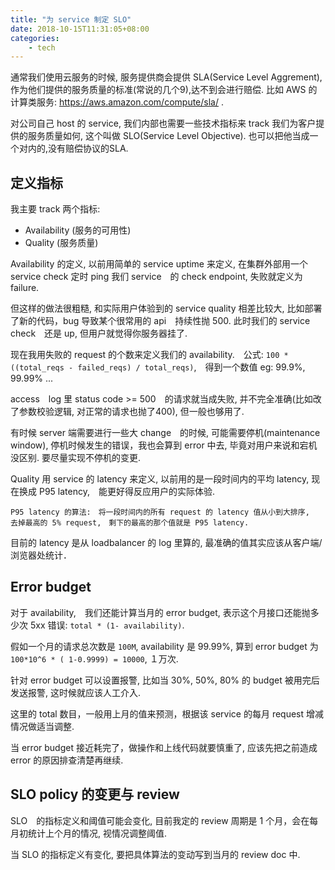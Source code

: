 ```yaml
---
title: "为 service 制定 SLO"
date: 2018-10-15T11:31:05+08:00
categories:
    - tech
---
```


通常我们使用云服务的时候, 服务提供商会提供 SLA(Service Level Aggrement),作为他们提供的服务质量的标准(常说的几个9),达不到会进行赔偿.
比如 AWS 的计算类服务: https://aws.amazon.com/compute/sla/ .

对公司自己 host 的 service, 我们内部也需要一些技术指标来 track 我们为客户提供的服务质量如何, 这个叫做
SLO(Service Level Objective). 也可以把他当成一个对内的,没有赔偿协议的SLA.

## 定义指标

我主要 track 两个指标:

- Availability (服务的可用性)
- Quality (服务质量)

Availability 的定义, 以前用简单的 service  uptime 来定义, 在集群外部用一个 service check 定时 ping 我们 service　的 check endpoint,
失败就定义为 failure.

但这样的做法很粗糙, 和实际用户体验到的 service quality 相差比较大, 比如部署了新的代码，bug 导致某个很常用的 api　持续性抛 500. 此时我们的
service check　还是 up, 但用户就觉得你服务器挂了.

现在我用失败的 request 的个数来定义我们的 availability.　公式:  `100 * ((total_reqs - failed_reqs) / total_reqs)`,　得到一个数值 eg: 99.9%, 99.99% ...

access　log 里 status code >= 500　的请求就当成失败, 并不完全准确(比如改了参数校验逻辑, 对正常的请求也抛了400), 但一般也够用了.

有时候 server 端需要进行一些大 change　的时候, 可能需要停机(maintenance window), 停机时候发生的错误，我也会算到 error 中去, 毕竟对用户来说和宕机没区别.
要尽量实现不停机的变更.

Quality 用 service 的 latency 来定义, 以前用的是一段时间内的平均 latency, 现在换成 P95 latency,　能更好得反应用户的实际体验.

    P95 latency 的算法:　将一段时间内的所有 request 的 latency 值从小到大排序,
    去掉最高的 5% request,　剩下的最高的那个值就是 P95 latency.

目前的 latency 是从 loadbalancer 的 log 里算的, 最准确的值其实应该从客户端/浏览器处统计．

## Error budget

对于 availability,　我们还能计算当月的 error budget, 表示这个月接口还能抛多少次 5xx 错误: `total * (1- availability)`.

假如一个月的请求总次数是 `100M`, availability 是 99.99%, 算到 error budget 为 `100*10^6 * ( 1-0.9999) = 10000`, １万次.

针对 error budget 可以设置报警, 比如当 30%, 50%, 80% 的 budget 被用完后发送报警, 这时候就应该人工介入.

这里的 total 数目，一般用上月的值来预测，根据该 service 的每月 request 增减情况做适当调整.

当 error budget 接近耗完了，做操作和上线代码就要慎重了, 应该先把之前造成 error 的原因排查清楚再继续.

## SLO policy 的变更与 review

SLO　的指标定义和阈值可能会变化, 目前我定的 review 周期是 1 个月，会在每月初统计上个月的情况, 视情况调整阈值.

当 SLO 的指标定义有变化, 要把具体算法的变动写到当月的 review doc 中.
